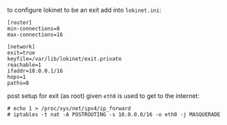 
to configure lokinet to be an exit add into `lokinet.ini`:

    [router]
    min-connections=8
    max-connections=16

    [network]
    exit=true
    keyfile=/var/lib/lokinet/exit.private
    reachable=1
    ifaddr=10.0.0.1/16
    hops=1
    paths=8


post setup for exit (as root) given `eth0` is used to get to the internet:

    # echo 1 > /proc/sys/net/ipv4/ip_forward
    # iptables -t nat -A POSTROUTING -s 10.0.0.0/16 -o eth0 -j MASQUERADE
